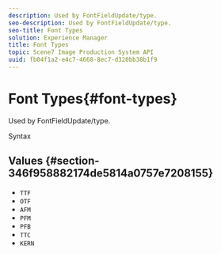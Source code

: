 ```yaml
---
description: Used by FontFieldUpdate/type.
seo-description: Used by FontFieldUpdate/type.
seo-title: Font Types
solution: Experience Manager
title: Font Types
topic: Scene7 Image Production System API
uuid: fb04f1a2-e4c7-4668-8ec7-d320bb38b1f9
---
```


# Font Types{#font-types}

Used by FontFieldUpdate/type.

 Syntax 

## Values {#section-346f958882174de5814a0757e7208155}

* `TTF` 
* `OTF` 
* `AFM` 
* `PFM` 
* `PFB` 
* `TTC` 
* `KERN`

